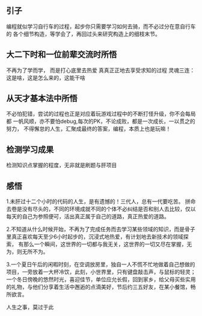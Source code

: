 ## 引子
编程就似学习自行车的过程，起步你只需要学习如何去骑，而不必过分在意自行车的
各个细节构造，等学会了，再回过头来研究构造上的细枝末节。

## 大二下时和一位前辈交流时所悟
不再为了学而学，
而是打心底里去热爱
真真正正地去享受求知的过程
灵魂三连：这是啥，这是怎么来的，这能干啥

## 从天才基本法中所悟
不必怕犯错，尝试的过程也正是对应着玩游戏过程中的不断打怪升级，你不会每局都
一帆风顺，亦不要怕debug,每次的PK，不论成败，都是一次成长，一以贯之的努力，
不得懈怠的人生，汇聚成最终的答案，编程，本质上也是玩嘛！

## 检测学习成果
检测知识点掌握的程度，无非就是刷题与肝项目

## 感悟

1.未肝过十二个小时的代码的人生，是有遗憾的！三代人，总有一代要吃苦。
拼命去卷是没有尽头的，不同的环境成就不同的个体不必纠结是否和别人去比较，仅以每天的自己为参照便可，活出真正属于自己的道路，真正热爱的道路。

 
2.不知道从什么时候开始，不再为了完成任务而去学习某些领域的知识，而是骨子里真正喜欢每天至少6小时起步的，沉浸式地热爱，有计划地去新技术的领域探索，
有那么一个瞬间，这世界的一切都与我无关，这世界的一切又尽在掌握，无为，则无所不为。

3.一个夏日午后的闲暇时刻，在空调放房里，独自一人不慌不忙地做着自己想做的项目，一旁放着一大杯冷饮，此刻，小世界里，只有键盘敲击声，与鼠标的轻灵；
  一个冬日傍晚的悠然时光，喜迎佳节，单位应允长假，回到家乡，给父母买些实用的礼物，与他们分享着生活中邂逅的点滴美好，节后约三五好友，在某小餐馆，畅所欲言。

人生之事，莫过于此
